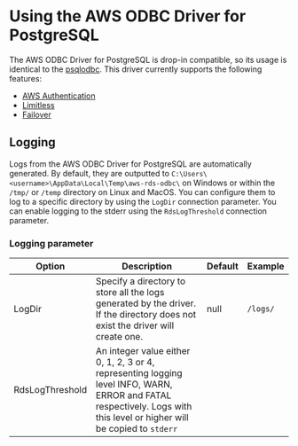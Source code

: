 # Using the AWS ODBC Driver for PostgreSQL

The AWS ODBC Driver for PostgreSQL is drop-in compatible, so its usage is identical to the [psqlodbc](https://github.com/postgresql-interfaces/psqlodbc).
This driver currently supports the following features:
- [AWS Authentication](./authentication/authentication.md)
- [Limitless](./limitless/limitless.md)
- [Failover](./failover/failover.md)

## Logging

Logs from the AWS ODBC Driver for PostgreSQL are automatically generated.
By default, they are outputted to `C:\Users\<username>\AppData\Local\Temp\aws-rds-odbc\` on Windows or within the `/tmp/` or `/temp` directory on Linux and MacOS.
You can configure them to log to a specific directory by using the `LogDir` connection parameter.
You can enable logging to the stderr using the `RdsLogThreshold` connection parameter.

### Logging parameter

| Option          | Description                                                                                                                                                             | Default | Example  |
|-----------------|-------------------------------------------------------------------------------------------------------------------------------------------------------------------------|---------|----------|
| LogDir          | Specify a directory to store all the logs generated by the driver. If the directory does not exist the driver will create one.                                          | null    | `/logs/` |
| RdsLogThreshold | An integer value either 0, 1, 2, 3 or 4, representing logging level INFO, WARN, ERROR and FATAL respectively. Logs with this level or higher will be copied to `stderr` | 
